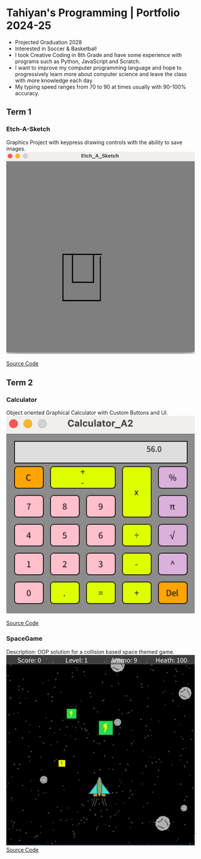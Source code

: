 # Tahiyan's Programming | Portfolio 2024-25
* Projected Graduation 2028 
* Interested in Soccer & Basketball
* I took Creative Coding in 8th Grade and have some experience with programs such as Python, JavaScript and Scratch.
* I want to improve my computer programming language and hope to progressively learn more about computer science and leave the class with more knowledge each day.
* My typing speed ranges from 70 to 90 at times usually with 90-100% accuracy. 

## Term 1
### Etch-A-Sketch
Graphics Project with keypress drawing controls with the ability to save images.
![Running App](https://github.com/Tahiyan-Islam/programmingportfolio2024/blob/main/images/Etch%20A%20Sketch.png)

[Source Code](https://github.com/Tahiyan-Islam/programmingportfolio2024/tree/main/src/Etch_A_Sketch)

## Term 2
### Calculator 
Object oriented Graphical Calculator with Custom Buttons and UI.
![Running App](https://github.com/Tahiyan-Islam/programmingportfolio2024/blob/main/images/Calculator.png)

[Source Code](https://github.com/Tahiyan-Islam/programmingportfolio2024/tree/main/src/Calculator_A2)

### SpaceGame 
Description: OOP solution for a collision based space themed game.
![Running App](https://github.com/Tahiyan-Islam/programmingportfolio2024/blob/main/images/SpaceGame.png)
[Source Code](https://github.com/Tahiyan-Islam/programmingportfolio2024/tree/main/src/Space_Game)

